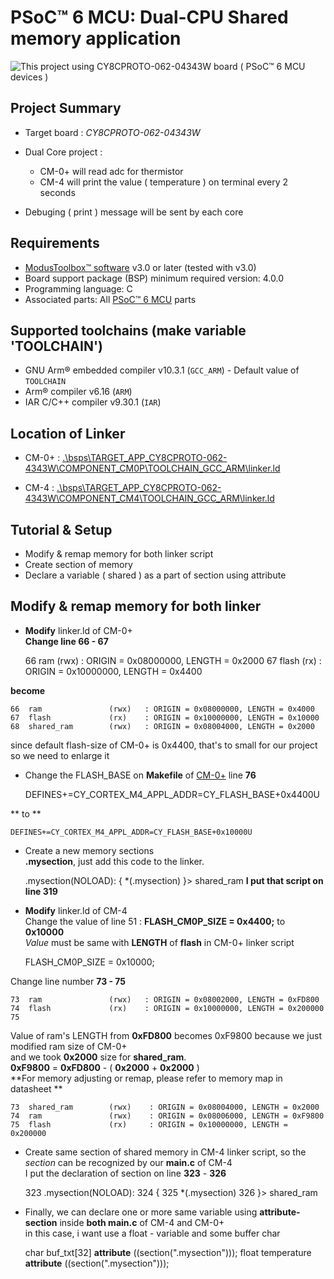 # PSoC&trade; 6 MCU: Dual-CPU Shared memory application

![This project using **CY8CPROTO-062-04343W** board ( PSoC&trade; 6 MCU devices )](https://www.infineon.com/export/sites/default/_images/product/evaluation-boards/cypress-boards/CY8CPROTO-062-4343W_0.jpg_1361197165.jpg)

## Project Summary

- Target board : *CY8CPROTO-062-04343W*
- Dual Core project :

	-	CM-0+ will read adc for thermistor
	-	CM-4 will print the value ( temperature ) on terminal every 2 seconds
- Debuging ( print ) message will be sent by each core

## Requirements

- [ModusToolbox&trade; software](https://www.infineon.com/modustoolbox) v3.0 or later (tested with v3.0)
- Board support package (BSP) minimum required version: 4.0.0
- Programming language: C
- Associated parts: All [PSoC&trade; 6 MCU](https://www.infineon.com/cms/en/product/microcontroller/32-bit-psoc-arm-cortex-microcontroller/psoc-6-32-bit-arm-cortex-m4-mcu/) parts


## Supported toolchains (make variable 'TOOLCHAIN')

- GNU Arm® embedded compiler v10.3.1 (`GCC_ARM`) - Default value of `TOOLCHAIN`
- Arm&reg; compiler v6.16 (`ARM`)
- IAR C/C++ compiler v9.30.1 (`IAR`)


## Location of Linker 

- CM-0+ :  [.\bsps\TARGET_APP_CY8CPROTO-062-4343W\COMPONENT_CM0P\TOOLCHAIN_GCC_ARM\linker.ld](.\bsps\TARGET_APP_CY8CPROTO-062-4343W\COMPONENT_CM0P\TOOLCHAIN_GCC_ARM\linker.ld)


- CM-4  :  [.\bsps\TARGET_APP_CY8CPROTO-062-4343W\COMPONENT_CM4\TOOLCHAIN_GCC_ARM\linker.ld](.\bsps\TARGET_APP_CY8CPROTO-062-4343W\COMPONENT_CM4\TOOLCHAIN_GCC_ARM\linker.ld)

## Tutorial & Setup

- Modify & remap memory for both linker script
- Create section of memory
- Declare a variable ( shared ) as a part of section using attribute

## Modify & remap memory for both linker

- **Modify** linker.ld of CM-0+ <br>
	**Change line 66 - 67**
	
	66	ram               (rwx)   : ORIGIN = 0x08000000, LENGTH = 0x2000
    67	flash             (rx)    : ORIGIN = 0x10000000, LENGTH = 0x4400 

 **become** 	


    66	ram               (rwx)   : ORIGIN = 0x08000000, LENGTH = 0x4000
    67	flash             (rx)    : ORIGIN = 0x10000000, LENGTH = 0x10000
    68	shared_ram        (rwx)   : ORIGIN = 0x08004000, LENGTH = 0x2000

since default flash-size of CM-0+ is 0x4400, that's to small for our project 
so we need to enlarge it
- Change the FLASH_BASE on **Makefile** of [CM-0+](.\..\Dual-CPU_IPC\proj_cm0p\Makefile) line **76**
	
	DEFINES+=CY_CORTEX_M4_APPL_ADDR=CY_FLASH_BASE+0x4400U

** to **

	DEFINES+=CY_CORTEX_M4_APPL_ADDR=CY_FLASH_BASE+0x10000U
	
- Create a new memory sections<br>
	**.mysection**, just add this code to the linker. 
	
	.mysection(NOLOAD):
	{
		*(.mysection)
	}> shared_ram
**I put that script on line 319**

- **Modify** linker.ld of CM-4<br>
	Change the value of line 51 : **FLASH_CM0P_SIZE  = 0x4400;** to **0x10000**<br>
	*Value* must be same with **LENGTH** of **flash** in CM-0+ linker script
	
	FLASH_CM0P_SIZE  = 0x10000;

Change line number **73 - 75**
    
    73 	ram               (rwx)   : ORIGIN = 0x08002000, LENGTH = 0xFD800
    74 	flash             (rx)    : ORIGIN = 0x10000000, LENGTH = 0x200000
    75

Value of ram's LENGTH from **0xFD800** becomes 0xF9800 because we just modified ram size of CM-0+<br> 
and we took **0x2000** size for **shared_ram**. <br>
**0xF9800** = **0xFD800** - ( **0x2000** + **0x2000** ) <br>
**For memory adjusting or remap, please refer to memory map in datasheet **

	73	shared_ram        (rwx)    : ORIGIN = 0x08004000, LENGTH = 0x2000
    74	ram               (rwx)    : ORIGIN = 0x08006000, LENGTH = 0xF9800
    75	flash             (rx)     : ORIGIN = 0x10000000, LENGTH = 0x200000
    
-	Create same section of shared memory in CM-4 linker script, so the *section* can be recognized by our **main.c** of CM-4<br>
	I put the declaration of section on line **323** - **326** 

	323	.mysection(NOLOAD):
	324	{
	325	    *(.mysection)
	326	}> shared_ram
	
- 	Finally, we can declare one or more same variable using **attribute-section** inside **both main.c** of CM-4 and CM-0+<br>
	in this case, i want use a float - variable and some buffer char

	char buf_txt[32] __attribute__ ((section(".mysection")));
	float temperature __attribute__ ((section(".mysection")));

